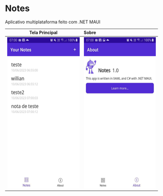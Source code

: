 # Notes
Aplicativo multiplataforma feito com .NET MAUI

| Tela Principal |  Sobre   |
|----------------|:---------|
|<img src="https://github.com/WillianMz/notes/blob/main/Images/img_notes.jpg" width="250" height="500">| <img src="https://github.com/WillianMz/notes/blob/main/Images/img_about.jpg" width="250" height="500"> |
